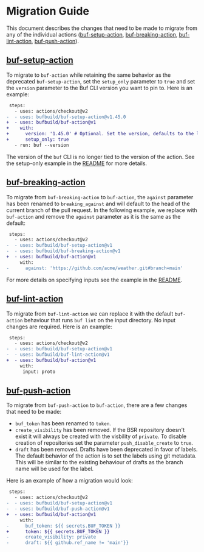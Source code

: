 # Migration Guide

This document describes the changes that need to be made to migrate from any of the 
individual actions ([buf-setup-action][buf-setup], [buf-breaking-action][buf-breaking], [buf-lint-action][buf-lint], [buf-push-action][buf-push]).

## [buf-setup-action][buf-setup]

To migrate to `buf-action` while retaining the same behavior as the deprecated
`buf-setup-action`, set the `setup_only` parameter to `true` and set the `version`
parameter to the Buf CLI version you want to pin to. Here is an example:

```diff
 steps:
   - uses: actions/checkout@v2
-  - uses: bufbuild/buf-setup-action@v1.45.0
+  - uses: bufbuild/buf-action@v1
+    with:
+      version: '1.45.0' # Optional. Set the version, defaults to the latest release.
+      setup_only: true
   - run: buf --version
```

The version of the `buf` CLI is no longer tied to the version of the action.
See the setup-only example in the [README](./README.md#setup-only) for more
details.

## [buf-breaking-action][buf-breaking]

To migrate from `buf-breaking-action` to `buf-action`, the `against` parameter
has been renamed to `breaking_against` and will default to the head of the
current branch of the pull request. In the following example, we replace with
`buf-action` and remove the `against` parameter as it is the same as the default:

```diff
 steps:
   - uses: actions/checkout@v2
-  - uses: bufbuild/buf-setup-action@v1
-  - uses: bufbuild/buf-breaking-action@v1
+  - uses: bufbuild/buf-action@v1
     with:
-      against: 'https://github.com/acme/weather.git#branch=main'
```

For more details on specifying inputs see the example in the 
[README](./README.md#specify-the-input-directory).

## [buf-lint-action][buf-lint]

To migrate from `buf-lint-action` we can replace it with the default
`buf-action` behaviour that runs `buf lint` on the input directory. No input
changes are required. Here is an example:

```diff
 steps:
   - uses: actions/checkout@v2
-  - uses: bufbuild/buf-setup-action@v1
-  - uses: bufbuild/buf-lint-action@v1
+  - uses: bufbuild/buf-action@v1
     with:
      input: proto
```

## [buf-push-action][buf-push]

To migrate from `buf-push-action` to `buf-action`, there are a few changes that
need to be made:
  - `buf_token` has been renamed to `token`.
  - `create_visibility` has been removed. If the BSR repository doesn't exist
    it will always be created with the visbility of `private`. To disable
    creation of repositories set the parameter `push_disable_create` to `true`. 
  - `draft` has been removed. Drafts have been deprecated in favor of labels.
    The default behavior of the action is to set the labels using git metadata.
    This will be similar to the existing behaviour of drafts as the branch name
    will be used for the label.

Here is an example of how a migration would look:

```diff
 steps:
   - uses: actions/checkout@v2
-  - uses: bufbuild/buf-setup-action@v1
-  - uses: bufbuild/buf-push-action@v1
+  - uses: bufbuild/buf-action@v1
     with:
-      buf_token: ${{ secrets.BUF_TOKEN }}
+      token: ${{ secrets.BUF_TOKEN }}
-      create_visibility: private
-      draft: ${{ github.ref_name != 'main'}}
```

[buf]: https://buf.build
[buf-setup]: https://github.com/marketplace/actions/buf-setup
[buf-breaking]: https://github.com/marketplace/actions/buf-breaking
[buf-cli]: https://github.com/bufbuild/buf
[buf-lint]: https://github.com/marketplace/actions/buf-lint
[buf-push]: https://github.com/marketplace/actions/buf-push
